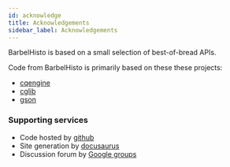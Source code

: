 ```yaml
---
id: acknowledge
title: Acknowledgements
sidebar_label: Acknowledgements
---
```


BarbelHisto is based on a small selection of best-of-bread APIs. 

Code from BarbelHisto is primarily based on these these projects:

- [cqengine](https://github.com/npgall/cqengine)
- [cglib](https://github.com/cglib/cglib)
- [gson](https://github.com/google/gson)

### Supporting services

- Code hosted by [github](https://github.com)
- Site generation by [docusaurus](https://docusaurus.io)
- Discussion forum by [Google groups](https://groups.google.com/)